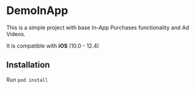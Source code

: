 # DemoInApp 

This is a simple project with base In-App Purchases functionality and Ad Videos.

It is compatible with **iOS** (10.0 - 12.4)


## Installation
Run `pod install`

